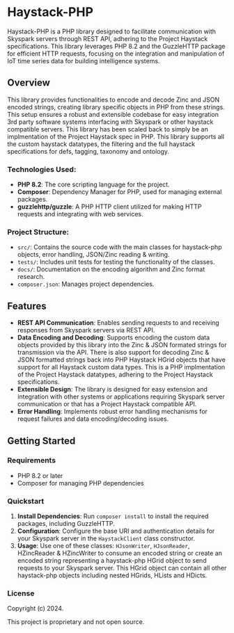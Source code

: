 # Haystack-PHP

Haystack-PHP is a PHP library designed to facilitate communication with Skyspark servers through REST API, adhering to the Project Haystack specifications. This library leverages PHP 8.2 and the GuzzleHTTP package for efficient HTTP requests, focusing on the integration and manipulation of IoT time series data for building intelligence systems.

## Overview

This library provides functionalities to encode and decode Zinc and JSON encoded strings, creating library specific objects in PHP from these strings.  This setup ensures a robust and extensible codebase for easy integration 3rd party software systems interfacing with Skyspark or other haystack compatible servers.  This library has been scaled back to simply be an implmentation of the Project Haystack spec in PHP.  This library supports all the custom haystack datatypes, the filtering and the full haystack specifications for defs, tagging, taxonomy and ontology. 

### Technologies Used:

- **PHP 8.2**: The core scripting language for the project.
- **Composer**: Dependency Manager for PHP, used for managing external packages.
- **guzzlehttp/guzzle**: A PHP HTTP client utilized for making HTTP requests and integrating with web services.

### Project Structure:

- `src/`: Contains the source code with the main classes for haystack-php objects, error handling, JSON/Zinc reading & writing.
- `tests/`: Includes unit tests for testing the functionality of the classes.
- `docs/`: Documentation on the encoding algorithm and Zinc format research.
- `composer.json`: Manages project dependencies.

## Features

- **REST API Communication**: Enables sending requests to and receiving responses from Skyspark servers via REST API.
- **Data Encoding and Decoding**: Supports encoding the custom data objects provided by this library into the Zinc & JSON formated strings for transmission via the API. There is also support for decoding Zinc & JSON formatted strings back into PHP Haystack HGrid objects that have support for all Haystack custom data types.  This is a PHP implmentation of the Project Haystack datatypes, adhering to the Project Haystack specifications.
- **Extensible Design**: The library is designed for easy extension and integration with other systems or applications requiring Skyspark server communication or that has a Project Haystack compatible API.
- **Error Handling**: Implements robust error handling mechanisms for request failures and data encoding/decoding issues.

## Getting Started

### Requirements

- PHP 8.2 or later
- Composer for managing PHP dependencies

### Quickstart

1. **Install Dependencies**: Run `composer install` to install the required packages, including GuzzleHTTP.
2. **Configuration**: Configure the base URI and authentication details for your Skyspark server in the `HaystackClient` class constructor.
3. **Usage**: Use one of these classes: `HJsonWriter`, `HJsonReader`, HZincReader & HZincWriter to consume an encoded string or create an encoded string representing a haystack-php HGrid object to send requests to your Skyspark server. This HGrid object can contain all other haystack-php objects including  nested HGrids, HLists and HDicts.  

### License

Copyright (c) 2024.

This project is proprietary and not open source.
